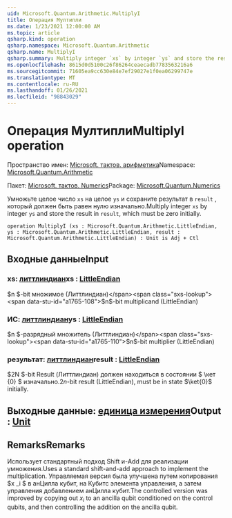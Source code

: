 ```yaml
---
uid: Microsoft.Quantum.Arithmetic.MultiplyI
title: Операция Мултипли
ms.date: 1/23/2021 12:00:00 AM
ms.topic: article
qsharp.kind: operation
qsharp.namespace: Microsoft.Quantum.Arithmetic
qsharp.name: MultiplyI
qsharp.summary: Multiply integer `xs` by integer `ys` and store the result in `result`, which must be zero initially.
ms.openlocfilehash: 8615d0d5100c26f86264ceaecadb7783563216a6
ms.sourcegitcommit: 71605ea9cc630e84e7ef29027e1f0ea06299747e
ms.translationtype: MT
ms.contentlocale: ru-RU
ms.lasthandoff: 01/26/2021
ms.locfileid: "98843029"
---
```

# <a name="multiplyi-operation"></a><span data-ttu-id="a1765-102">Операция Мултипли</span><span class="sxs-lookup"><span data-stu-id="a1765-102">MultiplyI operation</span></span>

<span data-ttu-id="a1765-103">Пространство имен: [Microsoft. тактов. арифметика](xref:Microsoft.Quantum.Arithmetic)</span><span class="sxs-lookup"><span data-stu-id="a1765-103">Namespace: [Microsoft.Quantum.Arithmetic](xref:Microsoft.Quantum.Arithmetic)</span></span>

<span data-ttu-id="a1765-104">Пакет: [Microsoft. тактов. Numerics](https://nuget.org/packages/Microsoft.Quantum.Numerics)</span><span class="sxs-lookup"><span data-stu-id="a1765-104">Package: [Microsoft.Quantum.Numerics](https://nuget.org/packages/Microsoft.Quantum.Numerics)</span></span>


<span data-ttu-id="a1765-105">Умножьте целое число `xs` на целое `ys` и сохраните результат в `result` , который должен быть равен нулю изначально.</span><span class="sxs-lookup"><span data-stu-id="a1765-105">Multiply integer `xs` by integer `ys` and store the result in `result`, which must be zero initially.</span></span>

```qsharp
operation MultiplyI (xs : Microsoft.Quantum.Arithmetic.LittleEndian, ys : Microsoft.Quantum.Arithmetic.LittleEndian, result : Microsoft.Quantum.Arithmetic.LittleEndian) : Unit is Adj + Ctl
```


## <a name="input"></a><span data-ttu-id="a1765-106">Входные данные</span><span class="sxs-lookup"><span data-stu-id="a1765-106">Input</span></span>

### <a name="xs--littleendian"></a><span data-ttu-id="a1765-107">xs: [литтлиндиан](xref:Microsoft.Quantum.Arithmetic.LittleEndian)</span><span class="sxs-lookup"><span data-stu-id="a1765-107">xs : [LittleEndian](xref:Microsoft.Quantum.Arithmetic.LittleEndian)</span></span>

<span data-ttu-id="a1765-108">$n $-bit множимое (Литтлиндиан)</span><span class="sxs-lookup"><span data-stu-id="a1765-108">$n$-bit multiplicand (LittleEndian)</span></span>


### <a name="ys--littleendian"></a><span data-ttu-id="a1765-109">ИС: [литтлиндиан](xref:Microsoft.Quantum.Arithmetic.LittleEndian)</span><span class="sxs-lookup"><span data-stu-id="a1765-109">ys : [LittleEndian](xref:Microsoft.Quantum.Arithmetic.LittleEndian)</span></span>

<span data-ttu-id="a1765-110">$n $-разрядный множитель (Литтлиндиан)</span><span class="sxs-lookup"><span data-stu-id="a1765-110">$n$-bit multiplier (LittleEndian)</span></span>


### <a name="result--littleendian"></a><span data-ttu-id="a1765-111">результат: [литтлиндиан](xref:Microsoft.Quantum.Arithmetic.LittleEndian)</span><span class="sxs-lookup"><span data-stu-id="a1765-111">result : [LittleEndian](xref:Microsoft.Quantum.Arithmetic.LittleEndian)</span></span>

<span data-ttu-id="a1765-112">$2N $-bit Result (Литтлиндиан) должен находиться в состоянии $ \кет {0} $ изначально.</span><span class="sxs-lookup"><span data-stu-id="a1765-112">$2n$-bit result (LittleEndian), must be in state $\ket{0}$ initially.</span></span>



## <a name="output--unit"></a><span data-ttu-id="a1765-113">Выходные данные: [единица измерения](xref:microsoft.quantum.lang-ref.unit)</span><span class="sxs-lookup"><span data-stu-id="a1765-113">Output : [Unit](xref:microsoft.quantum.lang-ref.unit)</span></span>



## <a name="remarks"></a><span data-ttu-id="a1765-114">Remarks</span><span class="sxs-lookup"><span data-stu-id="a1765-114">Remarks</span></span>

<span data-ttu-id="a1765-115">Использует стандартный подход Shift и-Add для реализации умножения.</span><span class="sxs-lookup"><span data-stu-id="a1765-115">Uses a standard shift-and-add approach to implement the multiplication.</span></span>
<span data-ttu-id="a1765-116">Управляемая версия была улучшена путем копирования $x _i $ в анЦилла кубит, на Кубитс элемента управления, а затем управления добавлением анЦилла кубит.</span><span class="sxs-lookup"><span data-stu-id="a1765-116">The controlled version was improved by copying out $x_i$ to an ancilla qubit conditioned on the control qubits, and then controlling the addition on the ancilla qubit.</span></span>